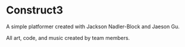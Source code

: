 # Construct3
A simple platformer created with Jackson Nadler-Block and Jaeson Gu.

All art, code, and music created by team members.
